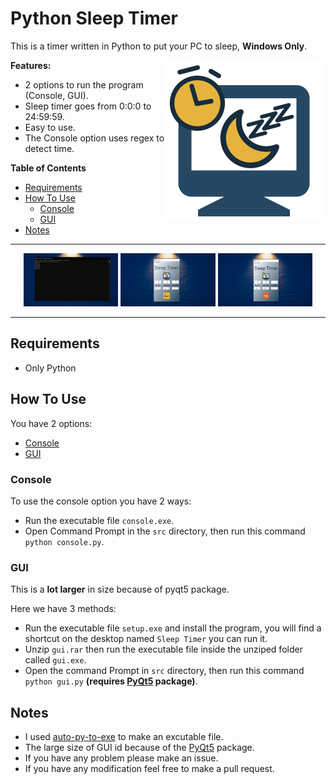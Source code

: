 # Python Sleep Timer

This is a timer written in Python to put your PC to sleep, **Windows Only**.

<p>
   <img align='right' src='src/artwork/Logo.png' width='256'>
</p>

**Features:**
* 2 options to run the program (Console, GUI).
* Sleep timer goes from 0:0:0 to 24:59:59.
* Easy to use.
* The Console option uses regex to detect time.

**Table of Contents**
* [Requirements](#requirements)
* [How To Use](#how-to-use)
    * [Console](#console)
    * [GUI](#gui)
* [Notes](#notes)

***

<p align='center'>
   <img src='gallery/Photo 1.jpg' width='30%'>
   <img src='gallery/Photo 2.jpg' width='30%'>
   <img src='gallery/Photo 3.jpg' width='30%'>
</p>

***

## Requirements
* Only Python


## How To Use

You have 2 options:
* [Console](#console)
* [GUI](#gui)


### Console

To use the console option you have 2 ways:
* Run the executable file `console.exe`.
* Open Command Prompt in the `src` directory, then run this command `python console.py`.


### GUI

This is a **lot larger** in size because of pyqt5 package.

Here we have 3 methods:
* Run the executable file `setup.exe` and install the program, you will find a shortcut on the desktop named `Sleep Timer` you can run it.
* Unzip `gui.rar` then run the executable file inside the unziped folder called `gui.exe`.
* Open the command Prompt in `src` directory, then run this command `python gui.py` **(requires [PyQt5](https://pypi.org/project/PyQt5) package)**.


## Notes

* I used [auto-py-to-exe](https://pypi.org/project/auto-py-to-exe/) to make an excutable file.
* The large size of GUI id because of the [PyQt5](https://pypi.org/project/PyQt5) package.
* If you have any problem please make an issue.
* If you have any modification feel free to make a pull request.
